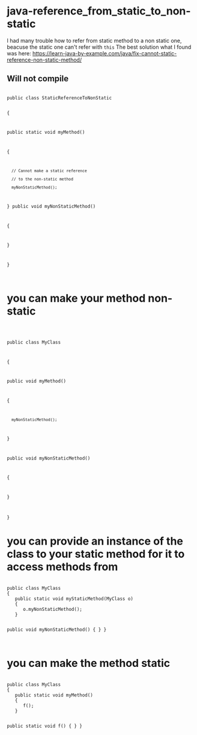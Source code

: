 # java-reference_from_static_to_non-static
I had many trouble how to refer from static method to a non static one, beacuse the static one can't refer with <code>this</code>
The best solution what I found was here: https://learn-java-by-example.com/java/fix-cannot-static-reference-non-static-method/
<h2>
 Will not compile
</h2>

<code> 
public class StaticReferenceToNonStatic

{

   public static void myMethod()

   {

      // Cannot make a static reference

      // to the non-static method

      myNonStaticMethod(); 

   }
   public void myNonStaticMethod()

   {

   }

}

</code> 
<h1> you can make your method non-static</h1>


 <code>

public class MyClass

{

   public void myMethod()

   {

      myNonStaticMethod(); 

   }

   public void myNonStaticMethod()

   {

   }

}
 </code>
<h1>
  you can provide an instance of the 
  class to your static method for it 
 to access methods from

</h1>

 
<code>
public class MyClass
{
   public static void myStaticMethod(MyClass o)
   {
      o.myNonStaticMethod(); 
   }
 
   public void myNonStaticMethod()
   {
   }
}
 

</code>
<h1> you can make the method static </h1>
 

<code>
public class MyClass
{
   public static void myMethod()
   {
      f(); 
   }
 
   public static void f()
   {
   }
} 

</code>
